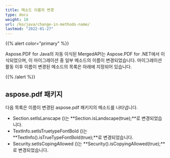 ```yaml
---
title: 메소드 이름의 변경
type: docs
weight: 10
url: /ko/java/change-in-methods-name/
lastmod: "2022-01-27"
---
```


{{% alert color="primary" %}}

Aspose.PDF for Java의 자동 이식된 MergedAPI는 Aspose.PDF for .NET에서 이식되었으며, 이 마이그레이션 중 일부 메소드의 이름이 변경되었습니다. 마이그레이션 활동 이후 이름이 변경된 메소드의 목록은 아래에 지정되어 있습니다.

{{% /alert %}}

## aspose.pdf 패키지

다음 목록은 이름이 변경된 aspose.pdf 패키지의 메소드를 나타냅니다.

- Section.setIsLanscape ()는 **Section.isLandscape(true);**로 변경되었습니다.
- TextInfo.setIsTruetypeFontBold ()는 **TextInfo().isTrueTypeFontBold(true);**로 변경되었습니다.
- Security.setIsCopingAllowed ()는 **Security().isCopyingAllowed(true);**로 변경되었습니다.